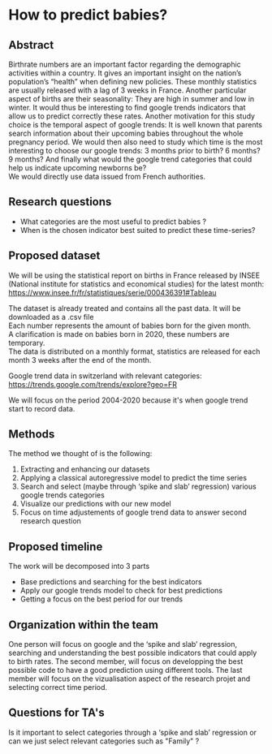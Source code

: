 # How to predict babies?

## Abstract
Birthrate numbers are an important factor regarding the demographic activities within a country. It gives an important insight on the nation’s population’s “health” when defining new policies. These monthly statistics are usually released with a lag of 3 weeks in France. Another particular aspect of births are their seasonality: They are high in summer and low in winter. It would thus be interesting to find google trends indicators that allow us to predict correctly these rates. Another motivation for this study choice is the temporal aspect of google trends: It is well known that parents search  information about their upcoming babies throughout the whole pregnancy period.  We would then also need to study which time is the most interesting to choose our google trends: 3 months prior to birth? 6 months? 9 months? And finally what would the google trend categories that could help us indicate upcoming newborns be?<br>
We would directly use data issued from French authorities.



## Research questions
- What categories are the most useful to predict babies ?
- When is the chosen indicator best suited to predict these time-series?

## Proposed dataset

We will be using the statistical report on births in France released by INSEE (National institute for statistics and economical studies) for the latest month: 
https://www.insee.fr/fr/statistiques/serie/000436391#Tableau


The dataset is already treated and contains all the past data. It will be downloaded as a .csv file<br>
Each number represents the amount of babies born for the given month.<br>
A clarification is made on babies born in 2020, these numbers are temporary.<br>
The data is distributed on a monthly format, statistics are released for each month 3 weeks after the end of the month. <br>

Google trend data in switzerland with relevant categories:
https://trends.google.com/trends/explore?geo=FR

We will focus on the period 2004-2020 because it's when google trend start to record data.

## Methods

The method we thought of is the following:

1) Extracting and enhancing our datasets 
2) Applying a classical autoregressive model to predict the time series
3) Search and select (maybe through ‘spike and slab’ regression) various google trends categories
4) Visualize our predictions with our new model
5) Focus on time adjustements of google trend data to answer second research question


## Proposed timeline

The work will be decomposed into 3 parts
- Base predictions and searching for the best indicators
- Apply our google trends model to check for best predictions
- Getting a focus on the best period for our trends

## Organization within the team

One person will focus on google and the ‘spike and slab’ regression, searching and understanding the best possible indicators that could apply to birth rates.
The second member, will focus on developping the best possible code to have a good prediction using different tools.
The last member will focus on the vizualisation aspect of the research projet and selecting correct time period.

## Questions for TA's
Is it important to select categories through a ‘spike and slab’ regression or can we just select relevant categories such as "Family" ?

